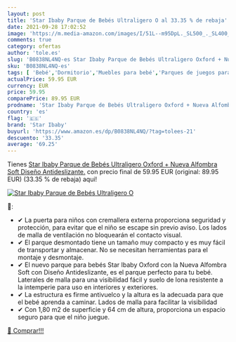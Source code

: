 ```yaml
---
layout: post
title: 'Star Ibaby Parque de Bebés Ultraligero O al 33.35 % de rebaja'
date: 2021-09-28 17:02:52
image: 'https://m.media-amazon.com/images/I/51L--m95DpL._SL500_._SL400_.jpg'
comments: true
category: ofertas
author: 'tole.es'
slug: 'B0838NL4NQ-es Star Ibaby Parque de Bebés Ultraligero Oxford + Nueva...'
sku: 'B0838NL4NQ-es'
tags: [ 'Bebé','Dormitorio','Muebles para bebé','Parques de juegos para bebé','bebés','star ibaby', ]
actualPrice: 59.95 EUR
currency: EUR
price: 59.95
comparePrice: 89.95 EUR
prodname: 'Star Ibaby Parque de Bebés Ultraligero Oxford + Nueva Alfombra Soft Diseño Antideslizante.'
country: 'es'
flag: '🇪🇸'
brand: 'Star Ibaby'
buyurl: 'https://www.amazon.es/dp/B0838NL4NQ/?tag=tolees-21'
descuento: '33.35'
average: '69.25'
---
```


Tienes [Star Ibaby Parque de Bebés Ultraligero Oxford + Nueva Alfombra Soft Diseño Antideslizante.](https://www.amazon.es/dp/B0838NL4NQ/?tag=tolees-21) con precio final de  59.95 EUR (original: 89.95 EUR) (33.35 %  de rebaja) aqui!

[![Star Ibaby Parque de Bebés Ultraligero O](https://m.media-amazon.com/images/I/51L--m95DpL._SL500_._SL400_.jpg)](https://www.amazon.es/dp/B0838NL4NQ/?tag=tolees-21)

🔎:

- ✔ La puerta para niños con cremallera externa proporciona seguridad y protección, para evitar que el niño se escape sin previo aviso. Los lados de malla de ventilación no bloquearán el contacto visual.
- ✔ El parque desmontado tiene un tamaño muy compacto y es muy fácil de transportar y almacenar. No se necesitan herramientas para el montaje y desmontaje.
- ✔ El nuevo parque para bebés Star Ibaby Oxford con la Nueva Alfombra Soft con Diseño Antideslizante, es el parque perfecto para tu bebé. Laterales de malla para una visibilidad fácil y suelo de lona resistente a la intemperie para uso en interiores y exteriores.
- ✔ La estructura es firme antivuelco y la altura es la adecuada para que el bebé aprenda a caminar. Lados de malla para facilitar la visibilidad
- ✔ Con 1,80 m2 de superficie y 64 cm de altura, proporciona un espacio seguro para que el niño juegue.

[🛒 Comprar!!!](https://www.amazon.es/dp/B0838NL4NQ/?tag=tolees-21)
